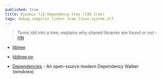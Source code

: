 ```yaml
---
published: true
title: Dynamic lib Dependency tree (ldd tree)
tags: debug compiler linker tree linux-system elf
---
```

> Turns ldd into a tree; explains why shared libraries are found or not - [HN](https://news.ycombinator.com/item?id=29413753) 

- [libtree](https://github.com/haampie/libtree)
- [lddtree.py ](https://github.com/gentoo/pax-utils/blob/master/lddtree.py)

- [Dependencies](https://github.com/lucasg/Dependencies) - An open-source modern Dependency Walker (windows)